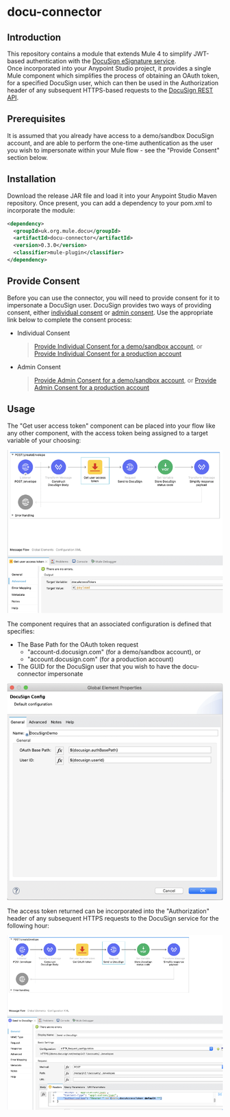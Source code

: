# docu-connector
## Introduction

This repository contains a module that extends Mule 4 to simplify JWT-based authentication with the [DocuSign eSignature service](https://www.docusign.com/products/electronic-signature).  
Once incorporated into your Anypoint Studio project, it provides a single Mule component which simplifies the process of obtaining an OAuth token, for a specified DocuSign user, which can then be used in the Authorization header of any subsequent HTTPS-based requests to the [DocuSign REST API](https://developers.docusign.com/esign-rest-api).

## Prerequisites

It is assumed that you already have access to a demo/sandbox DocuSign account, and are able to perform the one-time authentication as the user you wish to impersonate within your Mule flow - see the "Provide Consent" section below.

## Installation

Download the release JAR file and load it into your Anypoint Studio Maven repository.
Once present, you can add a dependency to your pom.xml to incorporate the module:

```xml
<dependency>  
  <groupId>uk.org.mule.docu</groupId>  
  <artifactId>docu-connector</artifactId>  
  <version>0.3.0</version>  
  <classifier>mule-plugin</classifier>  
</dependency>  
```

## Provide Consent

Before you can use the connector, you will need to provide consent for it to impersonate a DocuSign user. DocuSign provides two ways of providing consent, either [individual consent](https://developers.docusign.com/esign-rest-api/guides/authentication/obtaining-consent#individual-consent) or [admin consent](https://developers.docusign.com/esign-rest-api/guides/authentication/obtaining-consent#admin-consent-for-external-applications). Use the appropriate link below to complete the consent process:

+ Individual Consent
    > [Provide Individual Consent for a demo/sandbox account](https://account-d.docusign.com/oauth/auth?response_type=code&scope=signature%20impersonation&client_id=480bf239-9265-4f94-a333-5b1eebde0300&redirect_uri=https://www.mule.org.uk/docu-connector/), or
    > [Provide Individual Consent for a production account](https://account.docusign.com/oauth/auth?response_type=code&scope=signature%20impersonation&client_id=480bf239-9265-4f94-a333-5b1eebde0300&redirect_uri=https://www.mule.org.uk/docu-connector/)

+ Admin Consent
    > [Provide Admin Consent for a demo/sandbox account](https://account-d.docusign.com/oauth/auth?response_type=code&scope=openid&client_id=480bf239-9265-4f94-a333-5b1eebde0300&redirect_uri=https://www.mule.org.uk/docu-connector/&admin_consent_scope=signature%20impersonation), or
    > [Provide Admin Consent for a production account](https://account-d.docusign.com/oauth/auth?response_type=code&scope=openid&client_id=480bf239-9265-4f94-a333-5b1eebde0300&redirect_uri=https://www.mule.org.uk/docu-connector/&admin_consent_scope=signature%20impersonation)

## Usage
The "Get user access token" component can be placed into your flow like any other component, with the access token being assigned to a target variable of your choosing:

![Get user access token target](/images/get-user-access-token-target.png)

The component requires that an associated configuration is defined that specifies:

+ The Base Path for the OAuth token request
    + "account-d.docusign.com" (for a demo/sandbox account), or
    + "account.docusign.com" (for a production account)
+ The GUID for the DocuSign user that you wish to have the docu-connector impersonate

![DocuSign Config](/images/docusign-config.png)

The access token returned can be incorporated into the "Authorization" header of any subsequent HTTPS requests to the DocuSign service for the following hour:

![HTTP Authorization Header](/images/http-authorized-request.png)
